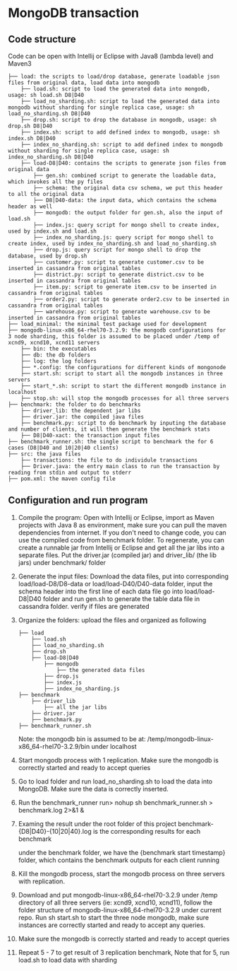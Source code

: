 # MongoDB transaction

## Code structure
Code can be open with Intellij or Eclipse with Java8 (lambda level) and Maven3
```
├── load: the scripts to load/drop database, generate loadable json files from original data, load data into mongodb
    ├── load.sh: script to load the generated data into mongodb, usage: sh load.sh D8|D40
    ├── load_no_sharding.sh: script to load the generated data into mongodb without sharding for single replica case, usage: sh load_no_sharding.sh D8|D40
    ├── drop.sh: script to drop the database in mongodb, usage: sh drop.sh D8|D40
    ├── index.sh: script to add defined index to mongodb, usage: sh index.sh D8|D40
    ├── index_no_sharding.sh: script to add defined index to mongodb without sharding for single replica case, usage: sh index_no_sharding.sh D8|D40
    ├── load-D8|D40: contains the scripts to generate json files from original data
        ├── gen.sh: combined script to generate the loadable data, which invokes all the py files
        ├── schema: the original data csv schema, we put this header to all the original data
        ├── D8|D40-data: the input data, which contains the schema header as well
        ├── mongodb: the output folder for gen.sh, also the input of load.sh
        ├── index.js: query script for mongo shell to create index, used by index.sh and load.sh
        ├── index_no_sharding.js: query script for mongo shell to create index, used by index_no_sharding.sh and load_no_sharding.sh
        ├── drop.js: query script for mongo shell to drop the database, used by drop.sh
        ├── customer.py: script to generate customer.csv to be inserted in cassandra from original tables
        ├── district.py: script to generate district.csv to be inserted in cassandra from original tables
        ├── item.py: script to generate item.csv to be inserted in cassandra from original tables
        ├── order2.py: script to generate order2.csv to be inserted in cassandra from original tables
        ├── warehouse.py: script to generate warehouse.csv to be inserted in cassandra from original tables
├── load_minimal: the minimal test package used for development
├── mongodb-linux-x86_64-rhel70-3.2.9: the mongodb configurations for 3 node sharding, this folder is assumed to be placed under /temp of xcnd9, xcnd10, xcnd11 servers
    ├── bin: the executables
    ├── db: the db folders
    ├── log: the log folders
    ├── *.config: the configurations for different kinds of mongonode
    ├── start.sh: script to start all the mongodb instances in three servers
    ├── start_*.sh: script to start the different mongodb instance in localhost
    ├── stop.sh: will stop the mongodb processes for all three servers
├── benchmark: the folder to do benchmarks
    ├── driver_lib: the dependent jar libs
    ├── driver.jar: the compiled java files
    ├── benchmark.py: script to do benchmark by inputing the database and number of clients, it will then generate the benchmark stats
    ├── D8|D40-xact: the transaction input files
├── benchmark_runner.sh: the single script to benchmark the for 6 cases (D8|D40 and 10|20|40 clients)
├── src: the java files
    ├── transactions: the file to do individule transactions
    ├── Driver.java: the entry main class to run the transaction by reading from stdin and output to stderr
├── pom.xml: the maven config file
```

## Configuration and run program
1. Compile the program:
    Open with Intellij or Eclipse, import as Maven projects with Java 8 as environment, make sure you can pull the maven dependencies from internet. If you don't need to change code, you can use the compiled code from benchmark folder. To regenerate, you can create a runnable jar from Intellij or Eclipse and get all the jar libs into a separate files. Put the driver.jar (compiled jar) and driver_lib/ (the lib jars) under benchmark/ folder

2. Generate the input files:
    Download the data files, put into corresponding load/load-D8/D8-data or load/load-D40/D40-data folder, input the schema header into the first line of each data file
    go into load/load-D8|D40 folder and run gen.sh to generate the table data file in cassandra folder. verify if files are generated

3. Organize the folders:
    upload the files and organized as following
    ```
    ├── load
        ├── load.sh
        ├── load_no_sharding.sh
        ├── drop.sh
        ├── load-D8|D40
            ├── mongodb
                ├── the generated data files
            ├── drop.js
            ├── index.js
            ├── index_no_sharding.js
    ├── benchmark
        ├── driver_lib
            ├── all the jar libs
        ├── driver.jar
        ├── benchmark.py
    ├── benchmark_runner.sh
    ```
    Note: the mongodb bin is assumed to be at: /temp/mongodb-linux-x86_64-rhel70-3.2.9/bin under localhost

4. Start mongodb process with 1 replication. Make sure the mongodb is correctly started and ready to accept queries

5. Go to load folder and run load_no_sharding.sh to load the data into MongoDB. Make sure the data is correctly inserted.

6. Run the benchmark_runner
    run> nohup sh benchmark_runner.sh > benchmark.log 2>&1 &

7. Examing the result
    under the root folder of this project
    benchmark-{D8|D40}-{10|20|40}.log is the corresponding results for each benchmark

    under the benchmark folder, we have the {benchmark start timestamp} folder, which contains the benchmark outputs for each client running

8. Kill the mongodb process, start the mongodb process on three servers with replication.

9. Download and put mongodb-linux-x86_64-rhel70-3.2.9 under /temp directory of all three servers (ie: xcnd9, xcnd10, xcnd11), follow the folder structure of mongodb-linux-x86_64-rhel70-3.2.9 under current repo. Run sh start.sh to start the three node mongodb, make sure instances are correctly started and ready to accept any queries.

10. Make sure the mongodb is correctly started and ready to accept queries

11. Repeat 5 - 7 to get result of 3 replication benchmark, Note that for 5, run load.sh to load data with sharding
